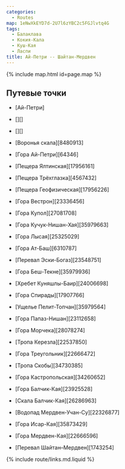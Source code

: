 ```yaml
---
categories:
  - Routes
map: 1eNwXkEYD7d-2U7l6zYBC2c5FGJlvtq4G
tags:
  - Балаклава
  - Кокия-Кала
  - Куш-Кая
  - Ласпи
title: Ай-Петри -- Шайтан-Мердвен
---
```


{% include map.html id=page.map %}

## Путевые точки

- [Ай-Петри]

- [][]
- [][]
- [Воронья скала][8480913]
- [Гора Ай-Петри][64346]
- [Пещера Ялтинская][17956161]
- [Пещера Трёхглазка][4567432]
- [Пещера Геофизическая][17956226]
- [Гора Вестрон][23336456]
- [Гора Купол][27081708]
- [Гора Кучук-Нишан-Хая][35979663]
- [Гора Лысая][25325029]
- [Гора Ат-Баш][6310787]
- [Перевал Эски-Богаз][23548751]
- [Гора Беш-Текне][35979936]
- [Хребет Куняшлы-Баир][24006698]
- [Гора Спирады][17907766]
- [Ущелье Пелит-Топчан][35979564]
- [Гора Папаз-Нишан][23112658]
- [Гора Морчека][28078274]
- [Тропа Керезла][22537850]
- [Гора Треугольник][22666472]
- [Тропа Скобы][34730385]
- [Гора Кастропольская][34260652]
- [Гора Балчик-Кая][23925528]
- [Скала Балчик-Кая][26286963]
- [Водопад Мердвен-Учан-Су][22326877]
- [Гора Исар-Кая][35873429]
- [Гора Мердвен-Кая][22666596]
- [Перевал Шайтан–Мердвен][1743254]

{% include route/links.md.liquid %}
